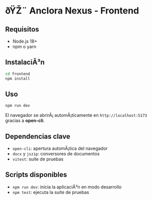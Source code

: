# ðŸŽ¨ Anclora Nexus - Frontend

## Requisitos
- Node.js 18+
- npm o yarn

## InstalaciÃ³n
```bash
cd frontend
npm install
```

## Uso
```bash
npm run dev
```
El navegador se abrirÃ¡ automÃ¡ticamente en `http://localhost:5173` gracias a **open-cli**.

## Dependencias clave
- `open-cli`: apertura automÃ¡tica del navegador
- `docx` y `jszip`: conversores de documentos
- `vitest`: suite de pruebas

## Scripts disponibles
- `npm run dev`: inicia la aplicaciÃ³n en modo desarrollo
- `npm test`: ejecuta la suite de pruebas

